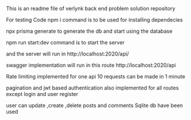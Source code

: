 This is an readme file of verlynk back end problem solution repository

For testing  Code 
npm i command is to be used for installing dependecies 

npx prisma generate to generate the db and start using the database

npm run start:dev command is to start the server

and the server will run in http://localhost:2020/api/

swagger implementation will run in this route 
http://localhost:2020/api

Rate limiting implemented for one api 10 requests can be made in 1 minute 

pagination and jwt based authentication also implemented for all routes except login and user register 

user can update ,create ,delete posts and comments 
 Sqlite db have been used 

